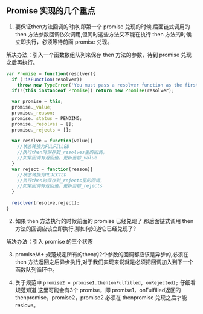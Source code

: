 ## Promise 实现的几个重点

1. 要保证then方法回调的时序,即第一个 promise 兑现的时候,后面链式调用的 then 方法参数回调依次调用,但同时这些方法又不能在执行 then 方法的时候立即执行，必须等待前面 promise 兑现。

解决办法：引入一个函数数组队列来保存 then 方法的参数，待到 promise 兑现之后再执行。

```javascript
var Promise = function(resolver){
  if (!isFunction(resolver))
    throw new TypeError('You must pass a resolver function as the first argument to the promise constructor');
  if(!(this instanceof Promise)) return new Promise(resolver);

  var promise = this;
  promise._value;
  promise._reason;
  promise._status = PENDING;
  promise._resolves = [];
  promise._rejects = [];
  
  var resolve = function(value){
    //状态转换为FULFILLED 
    //执行then时保存到_resolves里的回调，
    //如果回调有返回值，更新当前_value
  }
  var reject = function(reason){
    //状态转换为REJECTED
    //执行then时保存到_rejects里的回调，
    //如果回调有返回值，更新当前_rejects
  }
  
  resolver(resolve,reject);
}
```


2. 如果 then 方法执行的时候前面的 promise 已经兑现了,那后面链式调用 then 方法的回调应该立即执行,那如何知道它已经兑现了?

解决办法：引入 promise 的三个状态

3. promise/A+ 规范规定所有的then的2个参数的回调都应该是异步的,必须在 then 方法返回之后异步执行,对于我们实现来说就是必须把回调加入到下一个函数队列循环中。

4. 关于规范中 `promise2 = promise1.then(onFulfilled, onRejected);` 仔细看规范知道,这里可能会有3个 promise，即 promise1，onFulfilled返回的 thenpromise，promise2，promise2 必须在 thenpromise 兑现之后才能 reslove。
